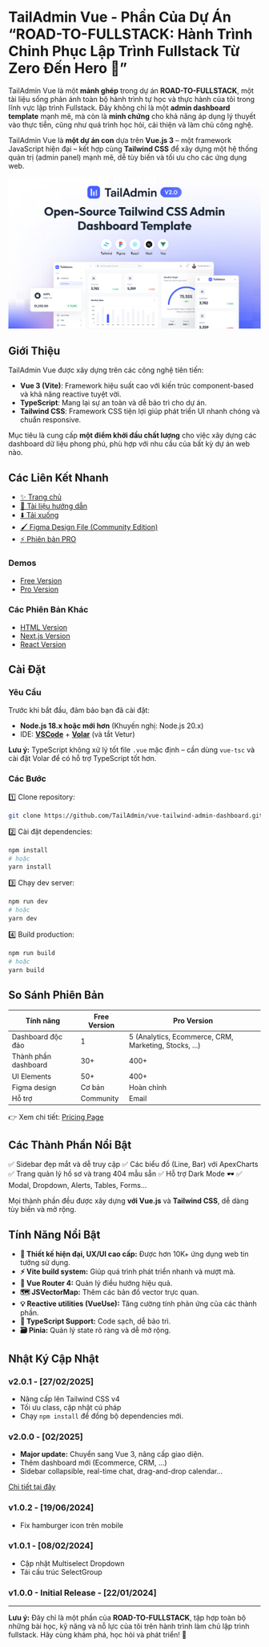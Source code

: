 # TailAdmin Vue - Phần Của Dự Án “ROAD-TO-FULLSTACK: Hành Trình Chinh Phục Lập Trình Fullstack Từ Zero Đến Hero 🚀”

TailAdmin Vue là một **mảnh ghép** trong dự án **ROAD-TO-FULLSTACK**, một tài liệu sống phản ánh toàn bộ hành trình tự học và thực hành của tôi trong lĩnh vực lập trình Fullstack. Đây không chỉ là một **admin dashboard template** mạnh mẽ, mà còn là **minh chứng** cho khả năng áp dụng lý thuyết vào thực tiễn, cũng như quá trình học hỏi, cải thiện và làm chủ công nghệ.

TailAdmin Vue là **một dự án con** dựa trên **Vue.js 3** – một framework JavaScript hiện đại – kết hợp cùng **Tailwind CSS** để xây dựng một hệ thống quản trị (admin panel) mạnh mẽ, dễ tùy biến và tối ưu cho các ứng dụng web.

![TailAdmin Vue.js Dashboard Preview](./banner.png)

## Giới Thiệu

TailAdmin Vue được xây dựng trên các công nghệ tiên tiến:

* **Vue 3 (Vite)**: Framework hiệu suất cao với kiến trúc component-based và khả năng reactive tuyệt vời.
* **TypeScript**: Mang lại sự an toàn và dễ bảo trì cho dự án.
* **Tailwind CSS**: Framework CSS tiện lợi giúp phát triển UI nhanh chóng và chuẩn responsive.

Mục tiêu là cung cấp **một điểm khởi đầu chất lượng** cho việc xây dựng các dashboard dữ liệu phong phú, phù hợp với nhu cầu của bất kỳ dự án web nào.

## Các Liên Kết Nhanh

* [✨ Trang chủ](https://tailadmin.com)
* [📄 Tài liệu hướng dẫn](https://tailadmin.com/docs)
* [⬇️ Tải xuống](https://tailadmin.com/download)
* [🖌️ Figma Design File (Community Edition)](https://www.figma.com/community/file/1463141366275764364)
* [⚡ Phiên bản PRO](https://tailadmin.com/pricing)

### Demos

* [Free Version](https://free-vue-demo.tailadmin.com/)
* [Pro Version](https://vue-demo.tailadmin.com)

### Các Phiên Bản Khác

* [HTML Version](https://github.com/TailAdmin/tailadmin-free-tailwind-dashboard-template)
* [Next.js Version](https://github.com/TailAdmin/free-nextjs-admin-dashboard)
* [React Version](https://github.com/TailAdmin/free-react-tailwind-admin-dashboard)

## Cài Đặt

### Yêu Cầu

Trước khi bắt đầu, đảm bảo bạn đã cài đặt:

* **Node.js 18.x hoặc mới hơn** (Khuyến nghị: Node.js 20.x)
* IDE: **[VSCode](https://code.visualstudio.com/)** + **[Volar](https://marketplace.visualstudio.com/items?itemName=Vue.volar)** (và tắt Vetur)

**Lưu ý:** TypeScript không xử lý tốt file `.vue` mặc định – cần dùng `vue-tsc` và cài đặt Volar để có hỗ trợ TypeScript tốt hơn.

### Các Bước

1️⃣ Clone repository:

```bash
git clone https://github.com/TailAdmin/vue-tailwind-admin-dashboard.git
```

2️⃣ Cài đặt dependencies:

```bash
npm install
# hoặc
yarn install
```

3️⃣ Chạy dev server:

```bash
npm run dev
# hoặc
yarn dev
```

4️⃣ Build production:

```bash
npm run build
# hoặc
yarn build
```

## So Sánh Phiên Bản

| Tính năng            | Free Version | Pro Version                                           |
| -------------------- | ------------ | ----------------------------------------------------- |
| Dashboard độc đáo    | 1            | 5 (Analytics, Ecommerce, CRM, Marketing, Stocks, ...) |
| Thành phần dashboard | 30+          | 400+                                                  |
| UI Elements          | 50+          | 400+                                                  |
| Figma design         | Cơ bản       | Hoàn chỉnh                                            |
| Hỗ trợ               | Community    | Email                                                 |

👉 Xem chi tiết: [Pricing Page](https://tailadmin.com/pricing)

## Các Thành Phần Nổi Bật

✅ Sidebar đẹp mắt và dễ truy cập
✅ Các biểu đồ (Line, Bar) với ApexCharts
✅ Trang quản lý hồ sơ và trang 404 mẫu sẵn
✅ Hỗ trợ Dark Mode 🕶️
✅ Modal, Dropdown, Alerts, Tables, Forms...

Mọi thành phần đều được xây dựng **với Vue.js** và **Tailwind CSS**, dễ dàng tùy biến và mở rộng.

## Tính Năng Nổi Bật

* **💎 Thiết kế hiện đại, UX/UI cao cấp:** Được hơn 10K+ ứng dụng web tin tưởng sử dụng.
* **⚡ Vite build system:** Giúp quá trình phát triển nhanh và mượt mà.
* **🔀 Vue Router 4:** Quản lý điều hướng hiệu quả.
* **🗺️ JSVectorMap:** Thêm các bản đồ vector trực quan.
* **💡 Reactive utilities (VueUse):** Tăng cường tính phản ứng của các thành phần.
* **💫 TypeScript Support:** Code sạch, dễ bảo trì.
* **🗃️ Pinia:** Quản lý state rõ ràng và dễ mở rộng.

## Nhật Ký Cập Nhật

### v2.0.1 - \[27/02/2025]

* Nâng cấp lên Tailwind CSS v4
* Tối ưu class, cập nhật cú pháp
* Chạy `npm install` để đồng bộ dependencies mới.

### v2.0.0 - \[02/2025]

* **Major update:** Chuyển sang Vue 3, nâng cấp giao diện.
* Thêm dashboard mới (Ecommerce, CRM, ...)
* Sidebar collapsible, real-time chat, drag-and-drop calendar...

[Chi tiết tại đây](https://tailadmin.com/docs/update-logs/vue)

### v1.0.2 - \[19/06/2024]

* Fix hamburger icon trên mobile

### v1.0.1 - \[08/02/2024]

* Cập nhật Multiselect Dropdown
* Tái cấu trúc SelectGroup

### v1.0.0 - Initial Release - \[22/01/2024]

---

**Lưu ý:** Đây chỉ là một phần của **ROAD-TO-FULLSTACK**, tập hợp toàn bộ những bài học, kỹ năng và nỗ lực của tôi trên hành trình làm chủ lập trình fullstack. Hãy cùng khám phá, học hỏi và phát triển! 🚀